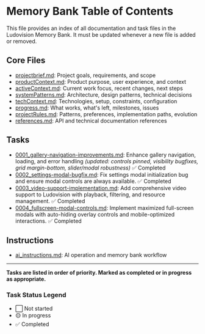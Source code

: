 # Memory Bank Table of Contents

This file provides an index of all documentation and task files in the Ludovision Memory Bank. It must be updated whenever a new file is added or removed.

## Core Files
- [projectbrief.md](./projectbrief.md): Project goals, requirements, and scope
- [productContext.md](./productContext.md): Product purpose, user experience, and context
- [activeContext.md](./activeContext.md): Current work focus, recent changes, next steps
- [systemPatterns.md](./systemPatterns.md): Architecture, design patterns, technical decisions
- [techContext.md](./techContext.md): Technologies, setup, constraints, configuration
- [progress.md](./progress.md): What works, what's left, milestones, issues
- [projectRules.md](./projectRules.md): Patterns, preferences, implementation paths, evolution
- [references.md](./references.md): API and technical documentation references

## Tasks
- [0001_gallery-navigation-improvements.md](./tasks/0001_gallery-navigation-improvements.md): Enhance gallery navigation, loading, and error handling *(updated: controls pinned, visibility bugfixes, grid margin-bottom, slider/modal robustness)* ✅ Completed
- [0002_settings-modal-bugfix.md](./tasks/0002_settings-modal-bugfix.md): Fix settings modal initialization bug and ensure modal controls are always available. ✅ Completed
- [0003_video-support-implementation.md](./tasks/0003_video-support-implementation.md): Add comprehensive video support to Ludovision with playback, filtering, and resource management. ✅ Completed
- [0004_fullscreen-modal-controls.md](./tasks/0004_fullscreen-modal-controls.md): Implement maximized full-screen modals with auto-hiding overlay controls and mobile-optimized interactions. ✅ Completed

## Instructions
- [ai_instructions.md](../ai_instructions.md): AI operation and memory bank workflow

---

**Tasks are listed in order of priority. Marked as completed or in progress as appropriate.**

### Task Status Legend
- ⬜ Not started
- 🟡 In progress
- ✅ Completed
